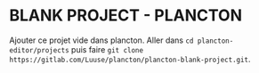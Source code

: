  # BLANK PROJECT - PLANCTON

 Ajouter ce projet vide dans plancton. Aller dans `cd plancton-editor/projects` puis faire `git clone https://gitlab.com/Luuse/plancton/plancton-blank-project.git`. 
